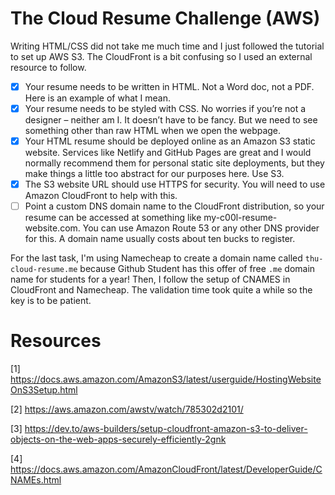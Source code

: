 # The Cloud Resume Challenge (AWS)
Writing HTML/CSS did not take me much time and I just followed the tutorial to set up AWS S3. The CloudFront is a bit confusing so I used an external resource to follow.

- [x] Your resume needs to be written in HTML. Not a Word doc, not a PDF. Here is an example of what I mean.
- [x] Your resume needs to be styled with CSS. No worries if you’re not a designer – neither am I. It doesn’t have to be fancy. But we need to see something other than raw HTML when we open the webpage.
- [x] Your HTML resume should be deployed online as an Amazon S3 static website. Services like Netlify and GitHub Pages are great and I would normally recommend them for personal static site deployments, but they make things a little too abstract for our purposes here. Use S3.
- [x] The S3 website URL should use HTTPS for security. You will need to use Amazon CloudFront to help with this.
- [ ] Point a custom DNS domain name to the CloudFront distribution, so your resume can be accessed at something like my-c00l-resume-website.com. You can use Amazon Route 53 or any other DNS provider for this. A domain name usually costs about ten bucks to register.

For the last task, I'm using Namecheap to create a domain name called `thu-cloud-resume.me` because Github Student has this offer of free `.me` domain name for students for a year! Then, I follow the setup of CNAMES in CloudFront and Namecheap. The validation time took quite a while so the key is to be patient.

# Resources
[1] https://docs.aws.amazon.com/AmazonS3/latest/userguide/HostingWebsiteOnS3Setup.html

[2] https://aws.amazon.com/awstv/watch/785302d2101/

[3] https://dev.to/aws-builders/setup-cloudfront-amazon-s3-to-deliver-objects-on-the-web-apps-securely-efficiently-2gnk

[4] https://docs.aws.amazon.com/AmazonCloudFront/latest/DeveloperGuide/CNAMEs.html
